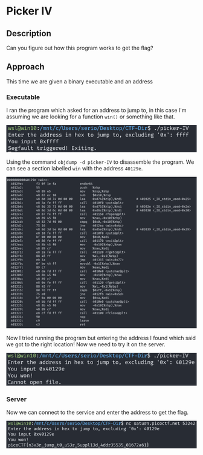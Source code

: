 # Picker IV

## Description

Can you figure out how this program works to get the flag?

## Approach

This time we are given a binary executable and an address

### Executable

I ran the program which asked for an address to jump to, in this case I'm assuming we are looking for a function `win()` or something like that.

![input1](images/i1.png)

Using the command `objdump -d picker-IV` to disassemble the program. We can see a section labelled `win` with the address `40129e`.

![win](images/win.png)

Now I tried running the program but entering the address I found which said we got to the right location! Now we need to try it on the server.

![Dub](images/dub.png)

### Server

Now we can connect to the service and enter the address to get the flag.

![Flag](images/flag.png)

